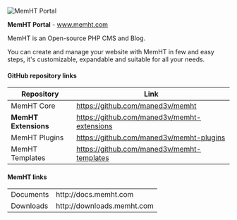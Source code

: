 ![MemHT Portal](http://www.memht.com/assets/git/memht-extensions.png)

**MemHT Portal** - www.memht.com

MemHT is an Open-source PHP CMS and Blog.

You can create and manage your website with MemHT in few and easy steps, it's customizable, expandable and suitable for all your needs.

#### GitHub repository links
|Repository|Link|
|----------|----|
|MemHT Core|https://github.com/maned3v/memht|
|**MemHT Extensions**|https://github.com/maned3v/memht-extensions|
|MemHT Plugins|https://github.com/maned3v/memht-plugins|
|MemHT Templates|https://github.com/maned3v/memht-templates|

#### MemHT links
<table>
  <tr>
    <td>Documents</td><td>http://docs.memht.com</td>
  </tr>
  <tr>
    <td>Downloads</td><td>http://downloads.memht.com</td>
  </tr>
</table>
